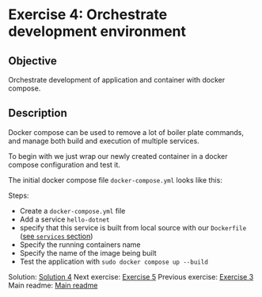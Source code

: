 # Exercise 4: Orchestrate development environment

## Objective

Orchestrate development of application and container with docker compose.

## Description

Docker compose can be used to remove a lot of boiler plate commands, and manage both build and execution of multiple services.

To begin with we just wrap our newly created container in a docker compose configuration and test it.

The initial docker compose file `docker-compose.yml` looks like this:

Steps:

* Create a `docker-compose.yml` file
* Add a service `hello-dotnet`
* specify that this service is built from local source with our `Dockerfile` ([see `services` section](https://docs.docker.com/compose/gettingstarted/#step-2-define-services-in-a-compose-file))
* Specify the running containers name
* Specify the name of the image being built
* Test the application with `sudo docker compose up --build`

Solution: [Solution 4](./solutions/dot-net/4.docker-compose/README.md)
Next exercise: [Exercise 5](./exercise-5.md)
Previous exercise: [Exercise 3](./exercise-3.md)
Main readme: [Main readme](./README.md)
